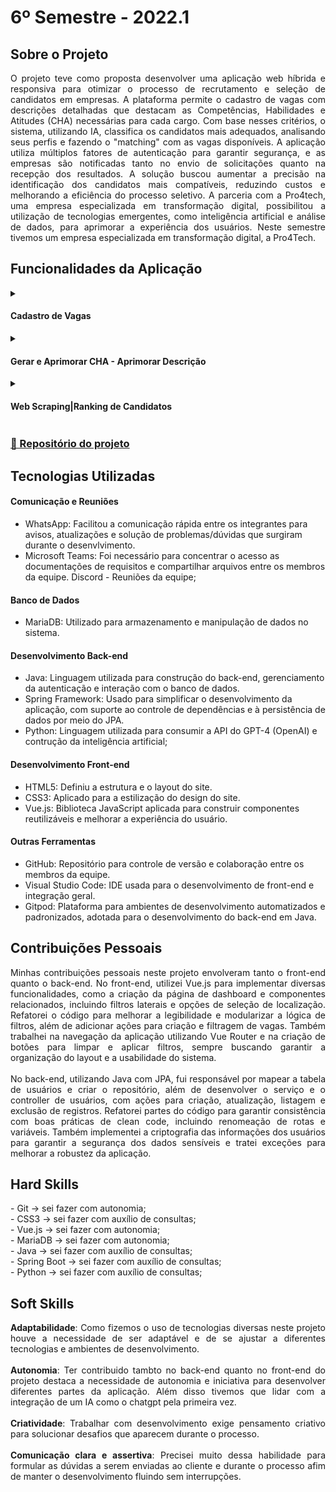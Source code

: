 # 6º Semestre - 2022.1

## Sobre o Projeto

<div align="justify">
  O projeto teve como proposta desenvolver uma aplicação web híbrida e responsiva para otimizar o processo de recrutamento e seleção de candidatos em empresas. A plataforma permite o cadastro de vagas com descrições detalhadas que destacam as Competências, Habilidades e Atitudes (CHA) necessárias para cada cargo. Com base nesses critérios, o sistema, utilizando IA, classifica os candidatos mais adequados, analisando seus perfis e fazendo o "matching" com as vagas disponíveis. A aplicação utiliza múltiplos fatores de autenticação para garantir segurança, e as empresas são notificadas tanto no envio de solicitações quanto na recepção dos resultados. A solução buscou aumentar a precisão na identificação dos candidatos mais compatíveis, reduzindo custos e melhorando a eficiência do processo seletivo. A parceria com a Pro4tech, uma empresa especializada em transformação digital, possibilitou a utilização de tecnologias emergentes, como inteligência artificial e análise de dados, para aprimorar a experiência dos usuários. Neste semestre tivemos um  empresa especializada em transformação digital, a Pro4Tech.
</div>

## Funcionalidades da Aplicação

<div align="left">
  <details>
    <summary>
      <h4 align="left">Cadastro de Vagas</h4>
    </summary>
    <img src="https://github.com/user-attachments/assets/4c73d817-0544-47b8-9c56-cafe83d83dbc" width="600px">
  </details>

  <details>
    <summary>
      <h4 align="left">Gerar e Aprimorar CHA - Aprimorar Descrição</h4>
    </summary>
    <img src="https://github.com/user-attachments/assets/e0cbc3a1-01d0-4392-8eba-0efa1c59a757" width="600px">
  </details>

  <details>
    <summary>
      <h4 align="left">Web Scraping|Ranking de Candidatos</h4>
    </summary>
    <img src="https://github.com/user-attachments/assets/190f08d2-e8a2-490b-95ae-30273e279476" width="600px">
  </details>
</div>

### [📂 Repositório do projeto](https://github.com/Digital-Wave-6-API)

## Tecnologias Utilizadas

#### Comunicação e Reuniões
   - WhatsApp: Facilitou a comunicação rápida entre os integrantes para avisos, atualizações e solução de problemas/dúvidas que surgiram durante o desenvlvimento.
   - Microsoft Teams: Foi necessário para concentrar o acesso as documentações de requisitos e compartilhar arquivos entre os membros da equipe.
   Discord - Reuniões da equipe;
   
   #### Banco de Dados
   - MariaDB: Utilizado para armazenamento e manipulação de dados no sistema.
   
   #### Desenvolvimento Back-end
   - Java: Linguagem utilizada para construção do back-end, gerenciamento da autenticação e interação com o banco de dados.
  - Spring Framework: Usado para simplificar o desenvolvimento da aplicação, com suporte ao controle de dependências e à persistência de dados por meio do JPA.
  - Python: Linguagem utilizada para consumir a API do GPT-4 (OpenAI) e contrução da inteligência artificial;
   
#### Desenvolvimento Front-end
  - HTML5: Definiu a estrutura e o layout do site.
  - CSS3: Aplicado para a estilização do design do site.
  - Vue.js: Biblioteca JavaScript aplicada para construir componentes reutilizáveis e melhorar a experiência do usuário.
  
  #### Outras Ferramentas
  - GitHub: Repositório para controle de versão e colaboração entre os membros da equipe.
  - Visual Studio Code: IDE usada para o desenvolvimento de front-end e integração geral.
  - Gitpod: Plataforma para ambientes de desenvolvimento automatizados e padronizados, adotada para o desenvolvimento do back-end em Java.

## Contribuições Pessoais

<div align="justify">
  Minhas contribuições pessoais neste projeto envolveram tanto o front-end quanto o back-end. No front-end, utilizei Vue.js para implementar diversas funcionalidades, como a criação da página de dashboard e componentes relacionados, incluindo filtros laterais e opções de seleção de localização. Refatorei o código para melhorar a legibilidade e modularizar a lógica de filtros, além de adicionar ações para criação e filtragem de vagas. Também trabalhei na navegação da aplicação utilizando Vue Router e na criação de botões para limpar e aplicar filtros, sempre buscando garantir a organização do layout e a usabilidade do sistema.
  <br></br>
  No back-end, utilizando Java com JPA, fui responsável por mapear a tabela de usuários e criar o repositório, além de desenvolver o serviço e o controller de usuários, com ações para criação, atualização, listagem e exclusão de registros. Refatorei partes do código para garantir consistência com boas práticas de clean code, incluindo renomeação de rotas e variáveis. Também implementei a criptografia das informações dos usuários para garantir a segurança dos dados sensíveis e tratei exceções para melhorar a robustez da aplicação.
</div>

## Hard Skills

<div align="left">
  - Git → sei fazer com autonomia;
  <br>
  - CSS3 → sei fazer com auxílio de consultas;
  <br>
  - Vue.js → sei fazer com autonomia;
  <br>
  - MariaDB → sei fazer com autonomia;
  <br>
  - Java → sei fazer com auxílio de consultas;
  <br>
  - Spring Boot → sei fazer com auxílio de consultas;
  <br>
  - Python → sei fazer com auxílio de consultas;
</div>

## Soft Skills

<div align="justify">
  <b>Adaptabilidade</b>: Como fizemos o uso de tecnologias diversas neste projeto houve a necessidade de ser adaptável e de se ajustar a diferentes tecnologias e ambientes de desenvolvimento.
  <br></br>
  <b>Autonomia</b>: Ter contribuido tambto no back-end quanto no front-end do projeto destaca a necessidade de autonomia e iniciativa para desenvolver diferentes partes da aplicação. Além disso tivemos que lidar com a integração de um IA como o chatgpt pela primeira vez.
  <br></br>
  <b>Criatividade</b>: Trabalhar com desenvolvimento exige pensamento criativo para solucionar desafios que aparecem durante o processo.
  <br></br>
  <b>Comunicação clara e assertiva</b>: Precisei muito dessa habilidade para formular as dúvidas a serem enviadas ao cliente e durante o processo afim de manter o desenvolvimento fluindo sem interrupções.
</div>
